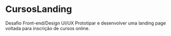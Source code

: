 # CursosLanding
Desafio Front-end/Design UI/UX   Prototipar e desenvolver uma landing page voltada para inscrição de cursos online.
